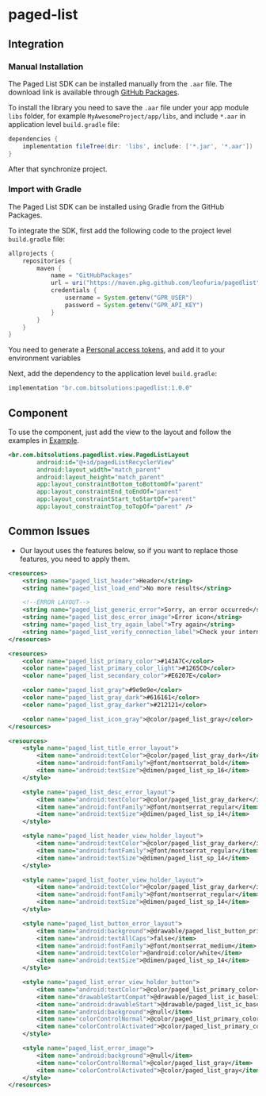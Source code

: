 # paged-list

## Integration

### Manual Installation
The Paged List SDK can be installed manually from the `.aar` file. The download link is available through [GitHub Packages][github.releases].

To install the library you need to save the `.aar` file under your app module `libs` folder, for example `MyAwesomeProject/app/libs`, and include `*.aar` in application level `build.gradle` file:
```groovy
dependencies {
    implementation fileTree(dir: 'libs', include: ['*.jar', '*.aar'])
}
```

After that synchronize project.

### Import with Gradle

The Paged List SDK can be installed using Gradle from the GitHub Packages.

To integrate the SDK, first add the following code to the project level `build.gradle` file:
```groovy
allprojects {
    repositories {
        maven {
            name = "GitHubPackages"
            url = uri("https://maven.pkg.github.com/leofuria/pagedlist")
            credentials {
                username = System.getenv("GPR_USER")
                password = System.getenv("GPR_API_KEY")
            }
        }
    }
}
```
You need to generate a [Personal access tokens][create.token], and add it to your environment variables

Next, add the dependency to the application level `build.gradle`:
```groovy
implementation "br.com.bitsolutions:pagedlist:1.0.0"
```

## Component

To use the component, just add the view to the layout and follow the examples in [Example][component.example].

```xml
<br.com.bitsolutions.pagedlist.view.PagedListLayout
        android:id="@+id/pagedListRecyclerView"
        android:layout_width="match_parent"
        android:layout_height="match_parent"
        app:layout_constraintBottom_toBottomOf="parent"
        app:layout_constraintEnd_toEndOf="parent"
        app:layout_constraintStart_toStartOf="parent"
        app:layout_constraintTop_toTopOf="parent" />
```

## Common Issues

- Our layout uses the features below, so if you want to replace those features, you need to apply them.

```xml
<resources>
    <string name="paged_list_header">Header</string>
    <string name="paged_list_load_end">No more results</string>

    <!--ERROR LAYOUT-->
    <string name="paged_list_generic_error">Sorry, an error occurred</string>
    <string name="paged_list_desc_error_image">Error icon</string>
    <string name="paged_list_try_again_label">Try again</string>
    <string name="paged_list_verify_connection_label">Check your internet connection and try again</string>
</resources>
```
```xml
<resources>
    <color name="paged_list_primary_color">#143A7C</color>
    <color name="paged_list_primary_color_light">#1265C0</color>
    <color name="paged_list_secondary_color">#E6207E</color>

    <color name="paged_list_gray">#9e9e9e</color>
    <color name="paged_list_gray_dark">#616161</color>
    <color name="paged_list_gray_darker">#212121</color>

    <color name="paged_list_icon_gray">@color/paged_list_gray</color>
</resources>
```
```xml
<resources>
    <style name="paged_list_title_error_layout">
        <item name="android:textColor">@color/paged_list_gray_dark</item>
        <item name="android:fontFamily">@font/montserrat_bold</item>
        <item name="android:textSize">@dimen/paged_list_sp_16</item>
    </style>

    <style name="paged_list_desc_error_layout">
        <item name="android:textColor">@color/paged_list_gray_darker</item>
        <item name="android:fontFamily">@font/montserrat_regular</item>
        <item name="android:textSize">@dimen/paged_list_sp_14</item>
    </style>

    <style name="paged_list_header_view_holder_layout">
        <item name="android:textColor">@color/paged_list_gray_darker</item>
        <item name="android:fontFamily">@font/montserrat_regular</item>
        <item name="android:textSize">@dimen/paged_list_sp_14</item>
    </style>

    <style name="paged_list_footer_view_holder_layout">
        <item name="android:textColor">@color/paged_list_gray_darker</item>
        <item name="android:fontFamily">@font/montserrat_regular</item>
        <item name="android:textSize">@dimen/paged_list_sp_14</item>
    </style>

    <style name="paged_list_button_error_layout">
        <item name="android:background">@drawable/paged_list_button_primary</item>
        <item name="android:textAllCaps">false</item>
        <item name="android:fontFamily">@font/montserrat_medium</item>
        <item name="android:textColor">@android:color/white</item>
        <item name="android:textSize">@dimen/paged_list_sp_14</item>
    </style>

    <style name="paged_list_error_view_holder_button">
        <item name="android:textColor">@color/paged_list_primary_color</item>
        <item name="drawableStartCompat">@drawable/paged_list_ic_baseline_refresh_24</item>
        <item name="android:drawableStart">@drawable/paged_list_ic_baseline_refresh_24</item>
        <item name="android:background">@null</item>
        <item name="colorControlNormal">@color/paged_list_primary_color</item>
        <item name="colorControlActivated">@color/paged_list_primary_color</item>
    </style>

    <style name="paged_list_error_image">
        <item name="android:background">@null</item>
        <item name="colorControlNormal">@color/paged_list_gray</item>
        <item name="colorControlActivated">@color/paged_list_gray</item>
    </style>
</resources>
```

[github.releases]: https://github.com/leofuria?tab=packages&repo_name=paged-list
[component.example]: https://github.com/leofuria/paged-list/tree/master/app/src/main/java/br/com/bitsolutions/android
[create.token]: https://docs.github.com/pt/github/authenticating-to-github/keeping-your-account-and-data-secure/creating-a-personal-access-token